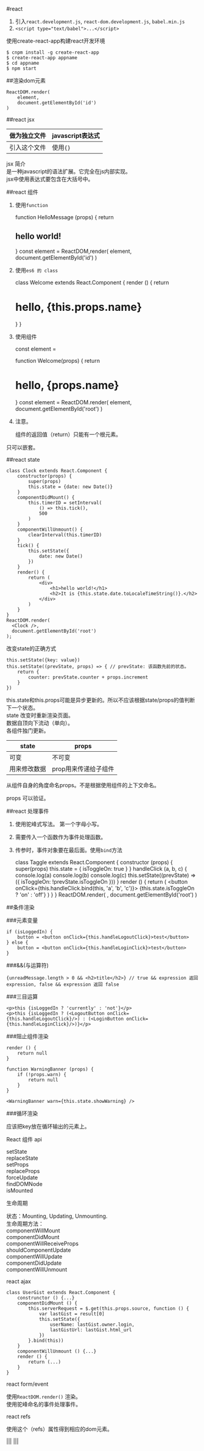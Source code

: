 #react

1. 引入`react.development.js`, `react-dom.development.js`, `babel.min.js`  
2. `<script type="text/babel">...</script>`  

使用create-react-app构建react开发环境  

	$ cnpm install -g create-react-app
	$ create-react-app appname
	$ cd appname
	$ npm start

##渲染dom元素  

	ReactDOM.render(
		element,
		document.getElementById('id')
	)

##react jsx  

|做为独立文件|javascript表达式|
|-|-|
|引入这个文件|使用`{}`|  

jsx 简介  
是一种javascript的语法扩展。它完全在js内部实现。  
jsx中使用表达式要包含在大括号中。  

##react 组件  

1. 使用`function`  

	function HelloMessage (props) {
		return <h2>hello world!</h2>
	}
	const element = <HelloMessage />
	ReactDOM,render(
		element, 
		document.getElementById('id')
	)

2. 使用`es6 的 class`  

	class Welcome extends React.Component {
		render () {
			<!-- return <h1>hello world</h1> -->
			return <h1>hello, {this.props.name}</h1>
		}
	}

3. 使用组件  

	<!-- 只有dom标签 -->
	const element = <div />
	<!-- 使用自定义组件 -->
	function Welcome(props) {
		return <h1>hello, {props.name}</h1>
	}
	const element = <Welcome name="tom" />
	ReactDOM.render(
		element, 
		document.getElementById('root')
	)

4. 注意。  

	组件的返回值（return）只能有一个根元素。

只可以嵌套。  

##react state  

	class Clock extends React.Component {
		constructor(props) {
			super(props)
			this.state = {date: new Date()}
		}
		componentDidMount() {
			this.timerID = setInterval(
				() => this.tick(),
				500
			)
		}
		componentWillUnmount() {
			clearInterval(this.timerID)
		}
		tick() {
			this.setState({
				date: new Date()
			})
		}
		render() {
			return (
				<div>
					<h1>hello world!</h1>
					<h2>It is {this.state.date.toLocaleTimeString()}.</h2>
				</div>
			)
		}
	}
	ReactDOM.render(
	  <Clock />,
	  document.getElementById('root')
	);

改变state的正确方式  

	this.setState({key: value})
	this.setState((prevState, props) => { // prevState: 该函数先前的状态。
		return {
			counter: prevState.counter + props.increment
		}
	})

this.state和this.props可能是异步更新的。所以不应该根据state/props的值判断下一个状态。  
state 改变时重新渲染页面。  
数据自顶向下流动（单向）。  
各组件独门更新。  

|state|props|
|-|-|
|可变|不可变|
|用来修改数据|prop用来传递给子组件|  

从组件自身的角度命名props。不是根据使用组件的上下文命名。  

props 可以验证。  

##react 处理事件  

1. 使用驼峰式写法。 第一个字母小写。  
2. 需要传入一个函数作为事件处理函数。 
3. 传参时，事件对象要在最后面。使用`bind`方法   

	class Taggle extends React.Component {
		constructor (props) {
			super(props)
			this.state = {
				isToggleOn: true
			}
			<!-- this.handleClick = this.handleClick.bind(this) // 把this.handleClick绑定到this. -->
		}
		handleClick (a, b, c) {
			console.log(a)
			console.log(b)
			console.log(c)
			this.setState((prevState) => ({
				isToggleOn: !prevState.isToggleOn
			}))
		}
		render () {
			return (
				<button onClick={this.handleClick.bind(this, 'a', 'b', 'c')}>
				{this.state.isToggleOn ? 'on' : 'off'}
				</button>
			)
		}
	}
	ReactDOM.render(
		<Taggle />,
		document.getElementById('root')
	)

##条件渲染  

###元素变量

	if (isLoggedIn) {
		button = <button onClick={this.handleLogoutClick}>test</button>
	} else {
		button = <button onClick={this.handleLoginClick}>test</button>
	}

###&&(与运算符)  

	{unreadMessage.length > 0 && <h2>title</h2>} // true && expression 返回 expression, false && expression 返回 false

###三目运算

	<p>this {isLoggedIn ? 'currently' : 'not'}</p>
	<p>this {isLoggedIn ? (<LogoutButton onClick={this.handleLogoutClick}/>) : (<LoginButton onClick={this.handleLoginClick}/>)}</p>

###阻止组件渲染

	render () {
		return null
	}

	function WarningBanner (props) {
		if (!props.warn) {
			return null
		}
	}

	<WarningBanner warn={this.state.showWarning} />

###循环渲染  

应该把key放在循环输出的元素上。  

React 组件 api  

setState  
replaceState  
setProps  
replaceProps  
forceUpdate  
findDOMNode  
isMounted  

生命周期  

状态：Mounting, Updating, Unmounting.  
生命周期方法：  
componentWillMount  
componentDidMount  
componentWillReceiveProps  
shouldComponentUpdate  
componentWillUpdate  
componentDidUpdate  
componentWillUnmount  

react ajax  

	class UserGist extends React.Component {
		construnctor () {...}
		componentDidMount () {
			this.serverRequest = $.get(this.props.source, function () {
				var lastGist = result[0]
				this.setState({
					userName: lastGist.owner.login,
					lastGistUrl: lastGist.html_url
				})
			}.bind(this))
		}
		componentWillUnmount () {...}
		render () {
			return (...)
		}
	}

react form/event  

使用`ReactDOM.render()` 渲染。  
使用驼峰命名的事件处理事件。  

react refs  

使用这个（refs）属性得到相应的dom元素。  

|||
|||
